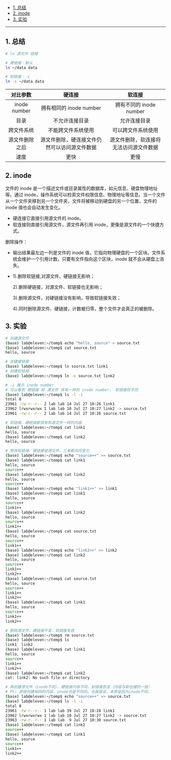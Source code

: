- [1. 总结](#1-总结)
- [2. inode](#2-inode)
- [3. 实验](#3-实验)


---

## 1. 总结

```bash
# ln 源文件 链接

# 硬链接：默认
ln ~/data data

# 软链接：-s 
ln -s ~/data data
```


| 对比参数 | 硬连接 | 软连接 |
| :------: | :----: | :----: |
| inode number | 拥有相同的 inode number | 拥有不同的 inode number |
| 目录 | 不允许连接目录 | 允许连接目录 |
| 跨文件系统 | 不能跨文件系统使用 | 可以跨文件系统使用 |
| 源文件删除之后 | 源文件删除，硬连接文件仍然可以访问源文件数据 | 源文件删除，软连接将无法访问源文件数据 |
| 速度 | 更快 | 更慢 |

## 2. inode

文件的 inode 是一个描述文件或目录属性的数据库，如元信息、硬盘物理地址等。通过 inode，操作系统可以检索文件权限信息、物理地址等信息。当一个文件从一个文件夹移到另一个文件夹，文件将被移动到硬盘的另一个位置，文件的 inode 值也会自动发生变化。

- 硬连接它直接引用源文件的 inode。
- 软连接则直接引用源文件，源文件再引用 inode，更像是源文件的一个快捷方式。

删除操作：
- 输出结果最左边一列是文件的 inode 值，它指向物理硬盘的一个区块。文件系统会维护一个引用计数，只要有文件指向这个区块，inode 就不会从硬盘上消失。
-   1).删除软链接,对源文件、硬链接无影响；

    2).删除硬链接，对源文件、软链接也无影响；

    3).删除源文件，对硬链接没有影响，导致软链接失效；

    4).同时删除源文件、硬链接，计数被归零，整个文件才会真正的被删除。

## 3. 实验
```bash
# 创建源文件
(base) lab@eleven:~/temp$ echo "hello, source" > source.txt
(base) lab@eleven:~/temp$ cat source.txt 
hello, source

# 创建硬链接
(base) lab@eleven:~/temp$ ln source.txt link1
# 创建软链接
(base) lab@eleven:~/temp$ ln -s source.txt link2

# -i 展示 inode number
# 可以看到 硬链接 和 源文件 具有一样的 inode number， 软链接则不同
(base) lab@eleven:~/temp$ ls -l -i
total 8
23961 -rw-r--r-- 2 lab lab 14 Jul 27 10:26 link1
23962 lrwxrwxrwx 1 lab lab 10 Jul 27 10:27 link2 -> source.txt
23961 -rw-r--r-- 2 lab lab 14 Jul 27 10:26 source.txt

# 软链接、硬链接都具有和源文件一样的内容
(base) lab@eleven:~/temp$ cat link1
hello, source
(base) lab@eleven:~/temp$ cat link2
hello, source

# 修改软链接、硬链接或源文件，三者都共同变化
(base) lab@eleven:~/temp$ echo "source++" >> source.txt
(base) lab@eleven:~/temp$ cat link1
hello, source
source++
(base) lab@eleven:~/temp$ cat link2
hello, source
source++
(base) lab@eleven:~/temp$ echo "link1++" >> link1
(base) lab@eleven:~/temp$ cat link1
hello, source
source++
link1++
(base) lab@eleven:~/temp$ cat link2
hello, source
source++
link1++
(base) lab@eleven:~/temp$ cat source.txt 
hello, source
source++
link1++
(base) lab@eleven:~/temp$ echo "link2++" >> link2
(base) lab@eleven:~/temp$ cat link2
hello, source
source++
link1++
link2++
(base) lab@eleven:~/temp$ cat source.txt 
hello, source
source++
link1++
link2++
(base) lab@eleven:~/temp$ cat link1
hello, source
source++
link1++
link2++

# 删除源文件，硬链接不变，软链接失效
(base) lab@eleven:~/temp$ rm source.txt 
(base) lab@eleven:~/temp$ ls
link1  link2
(base) lab@eleven:~/temp$ cat link1
hello, source
source++
link1++
link2++
(base) lab@eleven:~/temp$ cat link2
cat: link2: No such file or directory

# 再创建源文件（inode不同），硬链接内容不同，软链接恢复（内容与新创建的一致）
# PS: 即使创建相同的内容，inode也是不同的。也就是说，本质是因为inode不同。
(base) lab@eleven:~/temp$ echo "source++" >> source.txt
(base) lab@eleven:~/temp$ ls -l -i
total 8
23961 -rw-r--r-- 1 lab lab 39 Jul 27 10:28 link1
23962 lrwxrwxrwx 1 lab lab 10 Jul 27 10:27 link2 -> source.txt
23963 -rw-r--r-- 1 lab lab  9 Jul 27 10:30 source.txt
(base) lab@eleven:~/temp$ cat link2
source++
(base) lab@eleven:~/temp$ cat link1
hello, source
source++
link1++
link2++
```